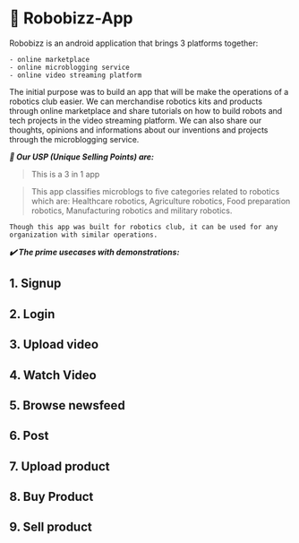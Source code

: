 # 🤖 Robobizz-App

Robobizz is an android application that brings 3 platforms together: 
```
- online marketplace
- online microblogging service
- online video streaming platform
```

The initial purpose was to build an app that will be make the operations of a robotics club easier. We can merchandise robotics kits and products through online marketplace and share tutorials on how to build robots and tech projects in the video streaming platform. We can also share our thoughts, opinions and informations about our inventions and projects through the microblogging service.

***🧲 Our USP (Unique Selling Points) are:*** 
> This is a 3 in 1 app

> This app classifies microblogs to five categories related to robotics which are: Healthcare robotics, Agriculture robotics, Food preparation robotics, Manufacturing robotics and military robotics.

```
Though this app was built for robotics club, it can be used for any organization with similar operations.
```

***✔️ The prime usecases with demonstrations:***

## 1. Signup


## 2. Login


## 3. Upload video


## 4. Watch Video


## 5. Browse newsfeed


## 6. Post


## 7. Upload product


## 8. Buy Product


## 9. Sell product

